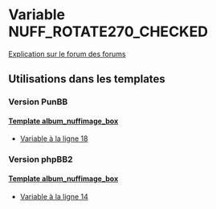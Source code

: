 # Variable NUFF_ROTATE270_CHECKED
[Explication sur le forum des forums](http://forum.forumactif.com/t294113-listing-des-variables#NUFF_ROTATE270_CHECKED)
## Utilisations dans les templates
### Version PunBB
#### [Template album_nuffimage_box](punbb/album_nuffimage_box.md)
* [Variable à la ligne 18](../punbb/album_nuffimage_box.tpl#L18)
### Version phpBB2
#### [Template album_nuffimage_box](subsilver/album_nuffimage_box.md)
* [Variable à la ligne 14](../subsilver/album_nuffimage_box.tpl#L14)